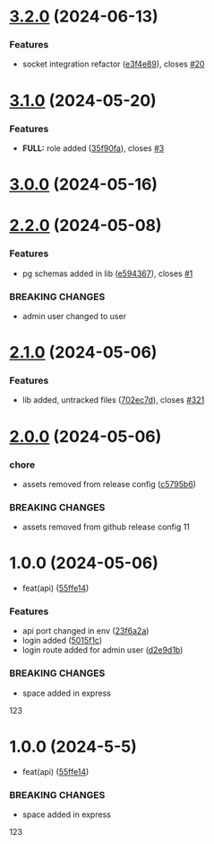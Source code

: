 # [3.2.0](https://github.com/vishal2457/mx/compare/v3.1.0...v3.2.0) (2024-06-13)


### Features

* socket integration refactor ([e3f4e89](https://github.com/vishal2457/mx/commit/e3f4e897c4c2aae57b6d9a78e514cc914043207c)), closes [#20](https://github.com/vishal2457/mx/issues/20)

# [3.1.0](https://github.com/vishal2457/mx/compare/v3.0.0...v3.1.0) (2024-05-20)


### Features

* **FULL:** role added ([35f90fa](https://github.com/vishal2457/mx/commit/35f90faf6176b05d7cdeea7c80eb96d3be613a20)), closes [#3](https://github.com/vishal2457/mx/issues/3)

# [3.0.0](https://github.com/vishal2457/mx/compare/v2.2.0...v3.0.0) (2024-05-16)

# [2.2.0](https://github.com/vishal2457/mx/compare/v2.1.0...v2.2.0) (2024-05-08)


### Features

* pg schemas added in lib ([e594367](https://github.com/vishal2457/mx/commit/e5943673bf93ec9fd9d941f2d092bc8314ca6ef7)), closes [#1](https://github.com/vishal2457/mx/issues/1)


### BREAKING CHANGES

* admin user changed to user

# [2.1.0](https://github.com/vishal2457/mx/compare/v2.0.0...v2.1.0) (2024-05-06)


### Features

* lib added, untracked files ([702ec7d](https://github.com/vishal2457/mx/commit/702ec7db35d8c360a8e9ec38a800dfa99a8526f6)), closes [#321](https://github.com/vishal2457/mx/issues/321)

# [2.0.0](https://github.com/vishal2457/mx/compare/v1.0.0...v2.0.0) (2024-05-06)


### chore

* assets removed from release config ([c5795b6](https://github.com/vishal2457/mx/commit/c5795b6cce5a0f0612ea8e882ce0b3634b8c099d))


### BREAKING CHANGES

* assets removed from github release config
11

# 1.0.0 (2024-05-06)


* feat(api) ([55ffe14](https://github.com/vishal2457/mx/commit/55ffe14ea07b3d922944fa51b8baa29b375233de))


### Features

* api port changed in env ([23f6a2a](https://github.com/vishal2457/mx/commit/23f6a2a522fbca022d41aa6dec21b15058c561e9))
* login added ([5015f1c](https://github.com/vishal2457/mx/commit/5015f1c300d600f561e0f899c3339643d95f9099))
* login route added for admin user ([d2e9d1b](https://github.com/vishal2457/mx/commit/d2e9d1b2c1c4ebdf104fd8e4da839eb1a4adece9))


### BREAKING CHANGES

* space added in express

123

# 1.0.0 (2024-5-5)


* feat(api) ([55ffe14](https:/Users/vishalacharya/Documents/node-projects/maximus//commit/55ffe14ea07b3d922944fa51b8baa29b375233de))


### BREAKING CHANGES

* space added in express

123
